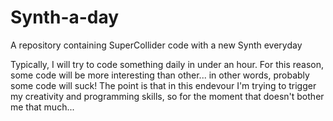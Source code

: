 # Synth-a-day
A repository containing SuperCollider code with a new Synth everyday

Typically, I will try to code something daily in under an hour. For this reason, some code will be more interesting than other... in other words, probably some code will suck! The point is that in this endevour I'm trying to trigger my creativity and programming skills, so for the moment that doesn't bother me that much...
